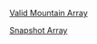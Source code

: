 [Valid Mountain Array](https://leetcode.com/problems/valid-mountain-array/)

[Snapshot Array](https://leetcode.com/problems/snapshot-array/)